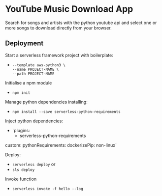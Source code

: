 # YouTube Music Download App

Search for songs and artists with the python youtube api and select one or more songs to download directly from your browser.

## Deployment
Start a serverless framework project with boilerplate:

- ```serverless create \
  --template aws-python3 \
  --name PROJECT-NAME \
  --path PROJECT-NAME

Initialise a npm module

- `npm init`

Manage python dependencies installing:

- `npm install --save serverless-python-requirements`

Inject python dependencies:

- `plugins:
  - serverless-python-requirements

custom:
  pythonRequirements:
    dockerizePip: non-linux`

Deploy:

- `serverless deploy` or
- `sls deploy`

Invoke function

- `serverless invoke -f hello --log`


